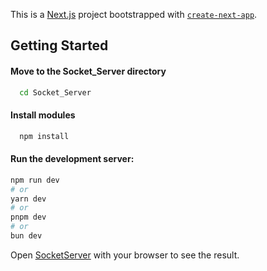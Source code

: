 This is a [Next.js](https://nextjs.org/) project bootstrapped with [`create-next-app`](https://github.com/vercel/next.js/tree/canary/packages/create-next-app).

## Getting Started

#### Move to the Socket_Server directory
```bash
  cd Socket_Server
```

#### Install modules
```bash
  npm install
```

#### Run the development server:

```bash
npm run dev
# or
yarn dev
# or
pnpm dev
# or
bun dev
```

Open [SocketServer](http://localhost:5000) with your browser to see the result.
